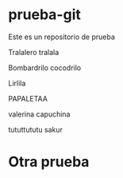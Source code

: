 # prueba-git

Este es un repositorio de prueba

Tralalero tralala

Bombardrilo cocodrilo

Lirlila

PAPALETAA

valerina capuchina

tututtututu sakur

# Otra prueba